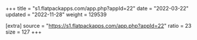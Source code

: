 +++
title = "s1.flatpackapps.com/app.php?appId=22"
date = "2022-03-22"
updated = "2022-11-28"
weight = 129539

[extra]
source = "https://s1.flatpackapps.com/app.php?appId=22"
ratio = 23
size = 127
+++
